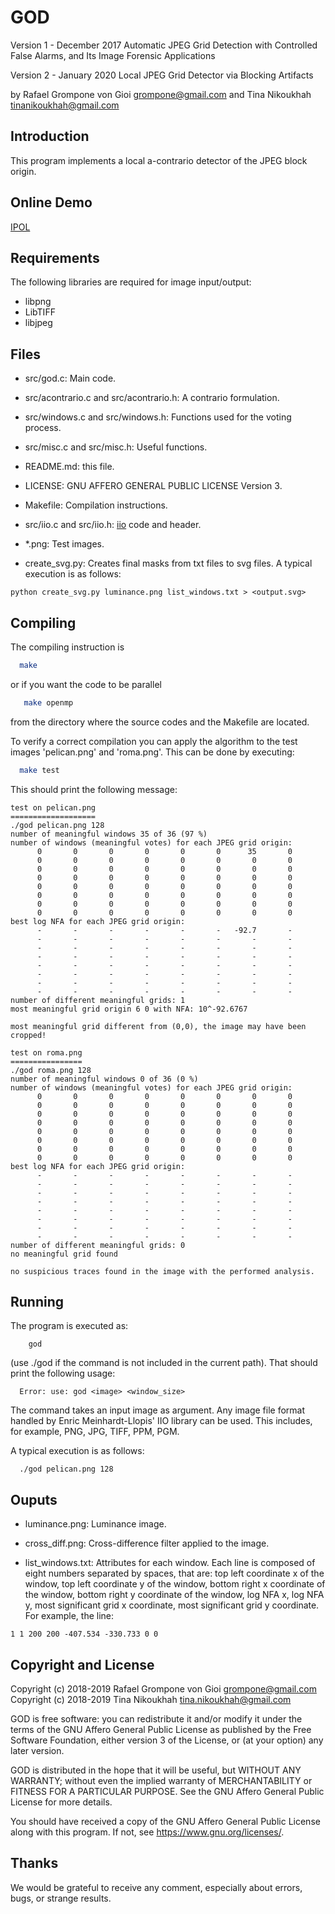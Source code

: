GOD
===

Version 1 - December 2017
Automatic JPEG Grid Detection with Controlled False Alarms, and Its
Image Forensic Applications

Version 2 - January 2020
Local JPEG Grid Detector via Blocking Artifacts


by Rafael Grompone von Gioi <grompone@gmail.com>
and Tina Nikoukhah <tinanikoukhah@gmail.com>


Introduction
------------

This program implements a local a-contrario detector of the JPEG block origin.


Online Demo
------------

[IPOL](https://ipolcore.ipol.im/demo/clientApp/demo.html?id=283)


Requirements
------------

The following libraries are required for image input/output:

  - libpng
  - LibTIFF
  - libjpeg


Files
-----

- src/god.c: Main code.

- src/acontrario.c and src/acontrario.h: A contrario formulation.

- src/windows.c and src/windows.h: Functions used for the voting process.

- src/misc.c and src/misc.h: Useful functions.

- README.md: this file.

- LICENSE: GNU AFFERO GENERAL PUBLIC LICENSE Version 3.

- Makefile: Compilation instructions.

- src/iio.c and src/iio.h: [iio](https://github.com/mnhrdt/iio) code and header.

- *.png: Test images.

- create_svg.py: Creates final masks from txt files to svg files. A typical execution is as follows:
```
python create_svg.py luminance.png list_windows.txt > <output.svg>
```


Compiling
---------

The compiling instruction is
```bash
  make
```
or if you want the code to be parallel
```bash
   make openmp
```
from the directory where the source codes and the Makefile are located.

To verify a correct compilation you can apply the algorithm to the test images
'pelican.png' and 'roma.png'. This can be done by executing:
```bash
  make test
```

This should print the following message:
```
test on pelican.png
===================
./god pelican.png 128
number of meaningful windows 35 of 36 (97 %)
number of windows (meaningful votes) for each JPEG grid origin:
      0       0       0       0       0       0      35       0
      0       0       0       0       0       0       0       0
      0       0       0       0       0       0       0       0
      0       0       0       0       0       0       0       0
      0       0       0       0       0       0       0       0
      0       0       0       0       0       0       0       0
      0       0       0       0       0       0       0       0
      0       0       0       0       0       0       0       0
best log NFA for each JPEG grid origin:
      -       -       -       -       -       -   -92.7       -
      -       -       -       -       -       -       -       -
      -       -       -       -       -       -       -       -
      -       -       -       -       -       -       -       -
      -       -       -       -       -       -       -       -
      -       -       -       -       -       -       -       -
      -       -       -       -       -       -       -       -
      -       -       -       -       -       -       -       -
number of different meaningful grids: 1
most meaningful grid origin 6 0 with NFA: 10^-92.6767

most meaningful grid different from (0,0), the image may have been cropped!

test on roma.png
================
./god roma.png 128
number of meaningful windows 0 of 36 (0 %)
number of windows (meaningful votes) for each JPEG grid origin:
      0       0       0       0       0       0       0       0
      0       0       0       0       0       0       0       0
      0       0       0       0       0       0       0       0
      0       0       0       0       0       0       0       0
      0       0       0       0       0       0       0       0
      0       0       0       0       0       0       0       0
      0       0       0       0       0       0       0       0
      0       0       0       0       0       0       0       0
best log NFA for each JPEG grid origin:
      -       -       -       -       -       -       -       -
      -       -       -       -       -       -       -       -
      -       -       -       -       -       -       -       -
      -       -       -       -       -       -       -       -
      -       -       -       -       -       -       -       -
      -       -       -       -       -       -       -       -
      -       -       -       -       -       -       -       -
      -       -       -       -       -       -       -       -
number of different meaningful grids: 0
no meaningful grid found

no suspicious traces found in the image with the performed analysis.
```

Running
-------

The program is executed as:
```
    god
```

(use ./god if the command is not included in the current path).
That should print the following usage:

```
  Error: use: god <image> <window_size>
```

The command takes an input image as argument. Any image file format handled by
Enric Meinhardt-Llopis' IIO library can be used. This includes, for example,
PNG, JPG, TIFF, PPM, PGM.

A typical execution is as follows:
```
  ./god pelican.png 128
```



Ouputs
------
- luminance.png: Luminance image.

- cross_diff.png: Cross-difference filter applied to the image.

- list_windows.txt: Attributes for each window.
Each line is composed of eight numbers separated by spaces, that are:
top left coordinate x of the window, top left coordinate y of the window,
bottom right x coordinate of the window, bottom right y coordinate of the window,
log NFA x, log NFA y, most significant grid x coordinate, most significant grid y coordinate.
For example, the line:
```
1 1 200 200 -407.534 -330.733 0 0 

```






Copyright and License
---------------------

Copyright (c) 2018-2019 Rafael Grompone von Gioi grompone@gmail.com
Copyright (c) 2018-2019 Tina Nikoukhah tina.nikoukhah@gmail.com

GOD is free software: you can redistribute it and/or modify it under
the terms of the GNU Affero General Public License as published by the
Free Software Foundation, either version 3 of the License, or (at your
option) any later version.

GOD is distributed in the hope that it will be useful, but WITHOUT
ANY WARRANTY; without even the implied warranty of MERCHANTABILITY or
FITNESS FOR A PARTICULAR PURPOSE. See the GNU Affero General Public
License for more details.

You should have received a copy of the GNU Affero General Public
License along with this program. If not, see
https://www.gnu.org/licenses/.

Thanks
------

We would be grateful to receive any comment, especially about errors, bugs,
or strange results.

